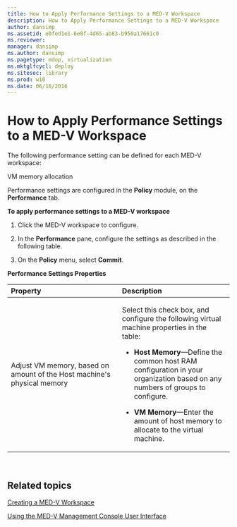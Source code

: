```yaml
---
title: How to Apply Performance Settings to a MED-V Workspace
description: How to Apply Performance Settings to a MED-V Workspace
author: dansimp
ms.assetid: e0fed1e1-6e8f-4d65-ab83-b950a17661c0
ms.reviewer: 
manager: dansimp
ms.author: dansimp
ms.pagetype: mdop, virtualization
ms.mktglfcycl: deploy
ms.sitesec: library
ms.prod: w10
ms.date: 06/16/2016
---
```



# How to Apply Performance Settings to a MED-V Workspace


The following performance setting can be defined for each MED-V workspace:

VM memory allocation

Performance settings are configured in the **Policy** module, on the **Performance** tab.

**To apply performance settings to a MED-V workspace**

1.  Click the MED-V workspace to configure.

2.  In the **Performance** pane, configure the settings as described in the following table.

3.  On the **Policy** menu, select **Commit**.

**Performance Settings Properties**

<table>
<colgroup>
<col width="50%" />
<col width="50%" />
</colgroup>
<thead>
<tr class="header">
<th align="left">Property</th>
<th align="left">Description</th>
</tr>
</thead>
<tbody>
<tr class="odd">
<td align="left"><p>Adjust VM memory, based on amount of the Host machine's physical memory</p></td>
<td align="left"><p>Select this check box, and configure the following virtual machine properties in the table:</p>
<ul>
<li><p><strong>Host Memory</strong>—Define the common host RAM configuration in your organization based on any numbers of groups to configure.</p></li>
<li><p><strong>VM Memory</strong>—Enter the amount of host memory to allocate to the virtual machine.</p></li>
</ul></td>
</tr>
</tbody>
</table>

 

## Related topics


[Creating a MED-V Workspace](creating-a-med-v-workspacemedv-10-sp1.md)

[Using the MED-V Management Console User Interface](using-the-med-v-management-console-user-interface.md)

 

 





